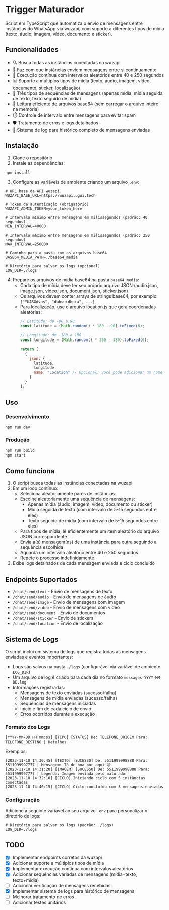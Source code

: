 # Trigger Maturador

Script em TypeScript que automatiza o envio de mensagens entre instâncias do WhatsApp via wuzapi, com suporte a diferentes tipos de mídia (texto, áudio, imagem, vídeo, documento e sticker).

## Funcionalidades

- 🔍 Busca todas as instâncias conectadas na wuzapi
- 📱 Faz com que instâncias enviem mensagens entre si continuamente
- 🔄 Execução contínua com intervalos aleatórios entre 40 e 250 segundos
- 📊 Suporte a múltiplos tipos de mídia (texto, áudio, imagem, vídeo, documento, sticker, localização)
- 🔀 Três tipos de sequências de mensagens (apenas mídia, mídia seguida de texto, texto seguido de mídia)
- 💾 Leitura eficiente de arquivos base64 (sem carregar o arquivo inteiro na memória)
- ⏱️ Controle de intervalo entre mensagens para evitar spam
- 🛡️ Tratamento de erros e logs detalhados
- 📝 Sistema de log para histórico completo de mensagens enviadas

## Instalação

1. Clone o repositório
2. Instale as dependências:
```bash
npm install
```

3. Configure as variáveis de ambiente criando um arquivo `.env`:
```env
# URL base da API wuzapi
WUZAPI_BASE_URL=https://wuzapi.ugui.tech

# Token de autenticação (obrigatório)
WUZAPI_ADMIN_TOKEN=your_token_here

# Intervalo mínimo entre mensagens em milissegundos (padrão: 40 segundos)
MIN_INTERVAL=40000

# Intervalo máximo entre mensagens em milissegundos (padrão: 250 segundos)
MAX_INTERVAL=250000

# Caminho para a pasta com os arquivos base64
BASE64_MEDIA_PATH=./base64_media

# Diretório para salvar os logs (opcional)
LOG_DIR=./logs
```

4. Prepare os arquivos de mídia base64 na pasta `base64_media`:
   - Cada tipo de mídia deve ter seu próprio arquivo JSON (audio.json, image.json, video.json, document.json, sticker.json)
   - Os arquivos devem conter arrays de strings base64, por exemplo: `["YUASGdvas", "dahsuidhuia", ...]`
   - Para localização, use o arquivo location.js que gera coordenadas aleatórias:
      ```javascript
      // Latitude: de -90 a 90
      const latitude = (Math.random() * 180 - 90).toFixed(6); 
      
      // Longitude: de -180 a 180
      const longitude = (Math.random() * 360 - 180).toFixed(6); 
      
      return [
        {
          json: {
            latitude,
            longitude,
            name: "Location" // Opcional: você pode adicionar um nome
          }
        }
      ];
      ```

## Uso

### Desenvolvimento
```bash
npm run dev
```

### Produção
```bash
npm run build
npm start
```

## Como funciona

1. O script busca todas as instâncias conectadas na wuzapi
2. Em um loop contínuo:
   - Seleciona aleatoriamente pares de instâncias
   - Escolhe aleatoriamente uma sequência de mensagens:
     * Apenas mídia (áudio, imagem, vídeo, documento ou sticker)
     * Mídia seguida de texto (com intervalo de 5-15 segundos entre eles)
     * Texto seguido de mídia (com intervalo de 5-15 segundos entre eles)
   - Para tipos de mídia, lê eficientemente um item aleatório do arquivo JSON correspondente
   - Envia a(s) mensagem(ns) de uma instância para outra seguindo a sequência escolhida
   - Aguarda um intervalo aleatório entre 40 e 250 segundos
   - Repete o processo indefinidamente
3. Exibe logs detalhados de cada mensagem enviada e ciclo concluído

## Endpoints Suportados

- `/chat/send/text` - Envio de mensagens de texto
- `/chat/send/audio` - Envio de mensagens de áudio
- `/chat/send/image` - Envio de mensagens com imagem
- `/chat/send/video` - Envio de mensagens com vídeo
- `/chat/send/document` - Envio de documentos
- `/chat/send/sticker` - Envio de stickers
- `/chat/send/location` - Envio de localização

## Sistema de Logs

O script inclui um sistema de logs que registra todas as mensagens enviadas e eventos importantes:

- Logs são salvos na pasta `./logs` (configurável via variável de ambiente `LOG_DIR`)
- Um arquivo de log é criado para cada dia no formato `messages-YYYY-MM-DD.log`
- Informações registradas:
  - Mensagens de texto enviadas (sucesso/falha)
  - Mensagens de mídia enviadas (sucesso/falha)
  - Sequências de mensagens iniciadas
  - Início e fim de cada ciclo de envio
  - Erros ocorridos durante a execução

### Formato dos Logs

```
[YYYY-MM-DD HH:mm:ss] [TIPO] [STATUS] De: TELEFONE_ORIGEM Para: TELEFONE_DESTINO | Detalhes
```

Exemplos:
```
[2023-11-10 14:30:45] [TEXTO] [SUCESSO] De: 5511999998888 Para: 5511999997777 | Mensagem: Tô de boa por aqui 😌
[2023-11-10 14:31:20] [IMAGEM] [SUCESSO] De: 5511999998888 Para: 5511999997777 | Legenda: Imagem enviada pelo maturador
[2023-11-10 14:32:10] [CICLO] Iniciando ciclo com 5 instâncias conectadas
[2023-11-10 14:40:15] [CICLO] Ciclo concluído com 3 mensagens enviadas
```

### Configuração

Adicione a seguinte variável ao seu arquivo `.env` para personalizar o diretório de logs:

```env
# Diretório para salvar os logs (padrão: ./logs)
LOG_DIR=./logs
```

## TODO

- [x] Implementar endpoints corretos da wuzapi
- [x] Adicionar suporte a múltiplos tipos de mídia
- [x] Implementar execução contínua com intervalos aleatórios
- [x] Adicionar sequências variadas de mensagens (mídia+texto, texto+mídia)
- [ ] Adicionar verificação de mensagens recebidas
- [x] Implementar sistema de logs para histórico de mensagens
- [ ] Melhorar tratamento de erros
- [ ] Adicionar testes unitários